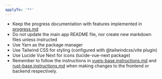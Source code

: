 ```yaml
---
applyTo: '**'
---
```


- Keep the progress documentation with features implemented in [progress.md](/progress.md)
- Do not update the main app README file, nor create new markdown files unless instructed
- Use Yarn as the package manager
- Use Tailwind CSS for styling (configured with @tailwindcss/vite plugin)
- Use Lucide Vue Next for icons (lucide-vue-next package)
- Remember to follow the instructions in [vuejs-base.instructions.md](/.github/instructions/vuejs-base.instructions.md) and [rust-base.instructions.md](/.github/instructions/rust-base.instructions.md) when making changes to the frontend or backend respectively.